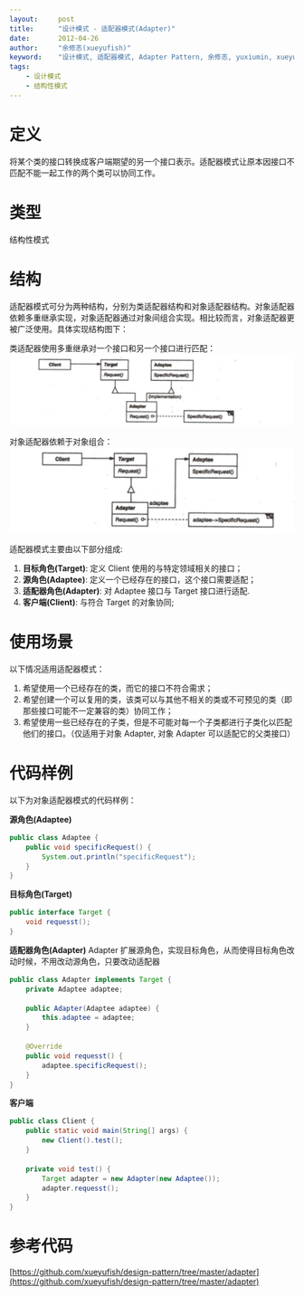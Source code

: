 ```yaml
---
layout:     post
title:      "设计模式 - 适配器模式(Adapter)"
date:       2012-04-26
author:     "余修忞(xueyufish)"
keyword:    "设计模式, 适配器模式, Adapter Pattern, 余修忞, yuxiumin, xueyufish"
tags:
    - 设计模式
    - 结构性模式
---
```


# 定义
将某个类的接口转换成客户端期望的另一个接口表示。适配器模式让原本因接口不匹配不能一起工作的两个类可以协同工作。

# 类型
结构性模式

# 结构

适配器模式可分为两种结构，分别为类适配器结构和对象适配器结构。对象适配器依赖多重继承实现，对象适配器通过对象间组合实现。相比较而言，对象适配器更被广泛使用。具体实现结构图下：

类适配器使用多重继承对一个接口和另一个接口进行匹配：
![类适配器结构](/assets/attachment/design-pattern/c5e8c04358811533c7b401e6aebbc807.jpg)

对象适配器依赖于对象组合：
![对象适配器结构](/assets/attachment/design-pattern/0a2674c1ed96e10fc538b15084f75174.jpg)

适配器模式主要由以下部分组成:
1. **目标角色(Target)**: 定义 Client 使用的与特定领域相关的接口；
2. **源角色(Adaptee)**: 定义一个已经存在的接口，这个接口需要适配；
3. **适配器角色(Adapter)**: 对 Adaptee 接口与 Target 接口进行适配.
4. **客户端(Client)**: 与符合 Target 的对象协同;

# 使用场景

以下情况适用适配器模式：

1. 希望使用一个已经存在的类，而它的接口不符合需求；
2. 希望创建一个可以复用的类，该类可以与其他不相关的类或不可预见的类（即那些接口可能不一定兼容的类）协同工作； 
3. 希望使用一些已经存在的子类，但是不可能对每一个子类都进行子类化以匹配他们的接口。（仅适用于对象 Adapter, 对象 Adapter 可以适配它的父类接口）

# 代码样例

以下为对象适配器模式的代码样例：

**源角色(Adaptee)**
```java
public class Adaptee {
    public void specificRequest() {
        System.out.println("specificRequest");
    }
}
```

**目标角色(Target)**
```java
public interface Target {
    void requesst();
}
```

**适配器角色(Adapter)**
Adapter 扩展源角色，实现目标角色，从而使得目标角色改动时候，不用改动源角色，只要改动适配器
```java
public class Adapter implements Target {
    private Adaptee adaptee;

    public Adapter(Adaptee adaptee) {
        this.adaptee = adaptee;
    }

    @Override
    public void requesst() {
        adaptee.specificRequest();
    }
}
```

**客户端**
```java
public class Client {
    public static void main(String[] args) {
        new Client().test();
    }

    private void test() {
        Target adapter = new Adapter(new Adaptee());
        adapter.requesst();
    }
}
```

# 参考代码
[https://github.com/xueyufish/design-pattern/tree/master/adapter](https://github.com/xueyufish/design-pattern/tree/master/adapter)